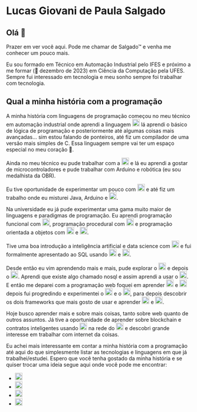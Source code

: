 # Lucas Giovani de Paula Salgado

## Olá 👋

Prazer em ver você aqui. Pode me chamar de Salgado™ e venha me conhecer um pouco mais.

Eu sou formado em Técnico em Automação Industrial pelo IFES e próximo a me formar (🙏 dezembro de 2023) em Ciência da Computação pela UFES. Sempre fui interessado em tecnologia e meu sonho sempre foi trabalhar com tecnologia.

## Qual a minha história com a programação

A minha história com linguagens de programação começou no meu técnico em automação industrial onde aprendi a linguagem <img style="height: 20px;" src="https://img.shields.io/badge/C-00599C?style=for-the-badge&logo=c&logoColor=white"/> lá aprendi o básico de lógica de programação e posteriormente até algumas coisas mais avançadas... sim estou falando de ponteiros, até fiz um compilador de uma versão mais simples de C. Essa linguagem sempre vai ter um espaço especial no meu coração 💙.

Ainda no meu técnico eu pude trabalhar com a <img style="height: 20px;" src="https://img.shields.io/badge/Arduino_IDE-00979D?style=for-the-badge&logo=arduino&logoColor=white"/> e lá eu aprendi a gostar de microcontroladores e pude trabalhar com Arduino e robótica (eu sou medalhista da OBR).

Eu tive oportunidade de experimentar um pouco com <img style="height: 20px;" src="https://img.shields.io/badge/Java-ED8B00?style=for-the-badge&logo=openjdk&logoColor=white"/> e até fiz um trabalho onde eu misturei Java, Arduino e <img style="height: 20px;" src="https://img.shields.io/badge/MySQL-00000F?style=for-the-badge&logo=mysql&logoColor=white"/>.

Na universidade eu já pude experimentar uma gama muito maior de linguagens e paradigmas de programação. Eu aprendi programação funcional com <img style="height: 20px;" src="https://img.shields.io/badge/Haskell-5e5086?style=for-the-badge&logo=haskell&logoColor=white"/>, programação procedural com <img style="height: 20px;" src="https://img.shields.io/badge/C-00599C?style=for-the-badge&logo=c&logoColor=white"/> e programação orientada a objetos com <img style="height: 20px;" src="https://img.shields.io/badge/Java-ED8B00?style=for-the-badge&logo=openjdk&logoColor=white"/> e <img style="height: 20px;" src="https://img.shields.io/badge/C%2B%2B-00599C?style=for-the-badge&logo=c%2B%2B&logoColor=white"/>.

Tive uma boa introdução a inteligência artificial e data science com <img style="height: 20px;" src="https://img.shields.io/badge/Python-14354C?style=for-the-badge&logo=python&logoColor=white"/> e fui formalmente apresentado ao SQL usando <img style="height: 20px;" src="https://img.shields.io/badge/postgres-%23316192.svg?style=for-the-badge&logo=postgresql&logoColor=white"/> e <img style="height: 20px;" src="https://img.shields.io/badge/mysql-%2300f.svg?style=for-the-badge&logo=mysql&logoColor=white"/>.

Desde então eu vim aprendendo mais e mais, pude explorar o <img style="height: 20px;" src="https://img.shields.io/badge/javascript-%23323330.svg?style=for-the-badge&logo=javascript&logoColor=%23F7DF1E"/> e depois o <img style="height: 20px;" src="https://img.shields.io/badge/typescript-%23007ACC.svg?style=for-the-badge&logo=typescript&logoColor=white"/>. Aprendi que existe algo chamado nosql e assim aprendi a usar o <img style="height: 20px;" src="https://img.shields.io/badge/MongoDB-%234ea94b.svg?style=for-the-badge&logo=mongodb&logoColor=white"/>. E então me deparei com a programação web foquei em aprender <img style="height: 20px;" src="https://img.shields.io/badge/html5-%23E34F26.svg?style=for-the-badge&logo=html5&logoColor=white"/> e <img style="height: 20px;" src="https://img.shields.io/badge/css3-%231572B6.svg?style=for-the-badge&logo=css3&logoColor=white"/> depois fui progredindo e experimentei o <img style="height: 20px;" src="https://img.shields.io/badge/react-%2320232a.svg?style=for-the-badge&logo=react&logoColor=%2361DAFB"/> e o <img style="height: 20px;" src="https://img.shields.io/badge/Next-black?style=for-the-badge&logo=next.js&logoColor=white"/>, para depois descobrir os dois frameworks que mais gosto de usar e aprender <img style="height: 20px;" src="https://img.shields.io/badge/angular-%23DD0031.svg?style=for-the-badge&logo=angular&logoColor=white"/> e <img style="height: 20px;" src="https://img.shields.io/badge/tailwindcss-%2338B2AC.svg?style=for-the-badge&logo=tailwind-css&logoColor=white"/>.

Hoje busco aprender mais e sobre mais coisas, tanto sobre web quanto de outros assuntos. Já tive a oportunidade de aprender sobre blockchain e contratos inteligentes usando <img style="height: 20px;" src="https://img.shields.io/badge/Solidity-%23363636.svg?style=for-the-badge&logo=solidity&logoColor=white"/> na rede do <img style="height: 20px;" src="https://img.shields.io/badge/Ethereum-3C3C3D?style=for-the-badge&logo=Ethereum&logoColor=white"/> e descobri grande interesse em trabalhar com internet da coisas.

Eu achei mais interessante em contar a minha história com a programação até aqui do que simplesmente listar as tecnologias e linguagens em que já trabalhei/estudei. Espero que você tenha gostado da minha história e se quiser trocar uma ideia segue aqui onde você pode me encontrar:

- [<img style="height: 20px;" src="https://img.shields.io/badge/linkedin-%230077B5.svg?style=for-the-badge&logo=linkedin&logoColor=white"/>](https://www.linkedin.com/in/lucasalgado11/)
- [<img style="height: 20px;" src="https://img.shields.io/badge/Instagram-%23E4405F.svg?style=for-the-badge&logo=Instagram&logoColor=white"/>](https://www.instagram.com/lucasalgado11/)
- [<img style="height: 20px;" src="https://img.shields.io/badge/github-%23121011.svg?style=for-the-badge&logo=github&logoColor=white"/>](https://github.com/LucaSalgado)
- <a href="mailto:lucas@salgado.dev"><img style="height: 20px;" src="https://img.shields.io/badge/Gmail-D14836?style=for-the-badge&logo=gmail&logoColor=white"/></a>